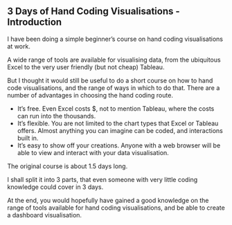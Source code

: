 ## 3 Days of Hand Coding Visualisations - Introduction

I have been doing a simple beginner’s course on hand coding visualisations at work. 

A wide range of tools are available for visualising data, from the ubiquitous Excel to the very user friendly (but not cheap) Tableau. 

But I thought it would still be useful to do a short course on how to hand code visualisations, and the range of ways in which to do that. There are a number of advantages in choosing the hand coding route. 

- It’s free. Even Excel costs $, not to mention Tableau, where the costs can run into the thousands.
- It’s flexible. You are not limited to the chart types that Excel or Tableau offers. Almost anything you can imagine can be coded, and interactions built in.
- It’s easy to show off your creations. Anyone with a web browser will be able to view and interact with your data visualisation.

The original course is about 1.5 days long. 

I shall split it into 3 parts, that even someone with very little coding knowledge could cover in 3 days. 

At the end, you would hopefully have gained a good knowledge on the range of tools available for hand coding visualisations, and be able to create a dashboard visualisation.
